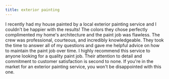 ```yaml
---
title: exterior painting
---
```


I recently had my house painted by a local exterior painting service and I couldn't be happier with the results! The colors they chose perfectly complimented my home's architecture and the paint job was flawless. The crew was professional, courteous, and incredibly knowledgeable. They took the time to answer all of my questions and gave me helpful advice on how to maintain the paint job over time. I highly recommend this service to anyone looking for a quality paint job. Their attention to detail and commitment to customer satisfaction is second to none. If you're in the market for an exterior painting service, you won't be disappointed with this one.